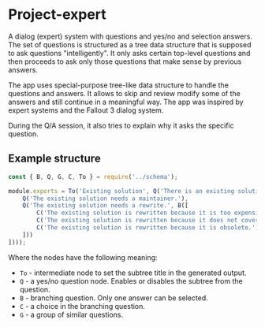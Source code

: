 # Project-expert

A dialog (expert) system with questions and yes/no and selection answers. The set of questions is structured as a tree data structure that is supposed to ask questions "intelligently". It only asks certain top-level questions and then proceeds to ask only those questions that make sense by previous answers.

The app uses special-purpose tree-like data structure to handle the questions and answers. It allows to skip and review modify some of the answers and still continue in a meaningful way. The app was inspired by expert systems and the Fallout 3 dialog system.

During the Q/A session, it also tries to explain why it asks the specific question.

## Example structure

```js
const { B, Q, G, C, To } = require('../schema');

module.exports = To('Existing solution', Q('There is an existing solution.', G([
    Q('The existing solution needs a maintainer.'),
    Q('The existing solution needs a rewrite.', B([
        C('The existing solution is rewritten because it is too expensive to maintain.'),
        C('The existing solution is rewritten because it does not cover all needs.'),
        C('The existing solution is rewritten because it is obsolete.')
    ]))
])));
```

Where the nodes have the following meaning:

 * `To` - intermediate node to set the subtree title in the generated output.
 * `Q` - a yes/no question node. Enables or disables the subtree from the question.
 * `B` - branching question. Only one answer can be selected.
 * `C` - a choice in the branching question.
 * `G` - a group of similar questions.

